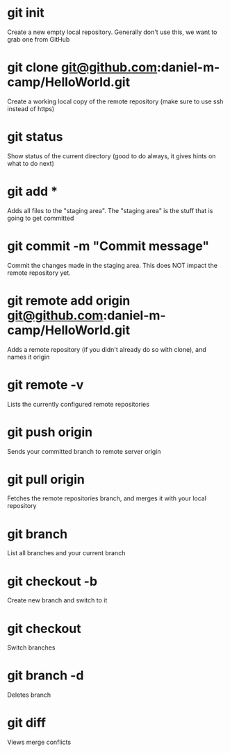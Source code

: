 # git init
Create a new empty local repository.  Generally don't use this, we want to grab one from GitHub

# git clone git@github.com:daniel-m-camp/HelloWorld.git
Create a working local copy of the remote repository (make sure to use ssh instead of https)

# git status
Show status of the current directory (good to do always, it gives hints on what to do next)

# git add *
Adds all files to the "staging area".  The "staging area" is the stuff that is going to get committed

# git commit -m "Commit message"
Commit the changes made in the staging area.  This does NOT impact the remote repository yet.

# git remote add origin git@github.com:daniel-m-camp/HelloWorld.git
Adds a remote repository (if you didn't already do so with clone), and names it origin

# git remote -v
Lists the currently configured remote repositories

# git push origin <branchname>
Sends your committed branch to remote server origin

# git pull origin
Fetches the remote repositories branch, and merges it with your local repository

# git branch
List all branches and your current branch

# git checkout -b <branchname>
Create new branch and switch to it

# git checkout <branchname>
Switch branches

# git branch -d <branchname>
Deletes branch

# git diff
Views merge conflicts
